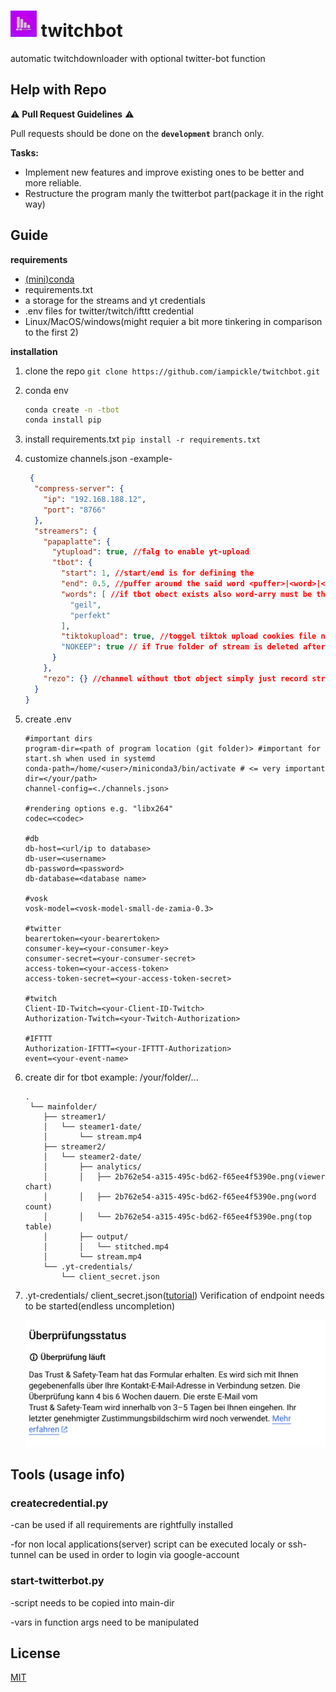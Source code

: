 # ![](assets/20230815_003809_logo.png) twitchbot

automatic twitchdownloader with optional twitter-bot function

## Help with Repo

⚠️ ****Pull Request Guidelines**** ⚠️

Pull requests should be done on the **`development`** branch only.

****Tasks:****

* Implement new features and improve existing ones to be better and more reliable.
* Restructure the program manly the twitterbot part(package it in the right way)

## Guide

**requirements**

- [(mini)conda](https://docs.conda.io/en/latest/miniconda.html)
- requirements.txt
- a storage for the streams and yt credentials
- .env files for twitter/twitch/ifttt credential
- Linux/MacOS/windows(might requier a bit more tinkering in comparison to the first 2)

**installation**

1. clone the repo
   `git clone https://github.com/iampickle/twitchbot.git`
2. conda env

   ```bash
   conda create -n -tbot
   conda install pip
   ```
3. install requirements.txt
   `pip install -r requirements.txt`
4. customize channels.json
   -example-

   ```json
    {
     "compress-server": {
       "ip": "192.168.188.12",
       "port": "8766"
     },
     "streamers": {
       "papaplatte": {
         "ytupload": true, //falg to enable yt-upload
         "tbot": {
           "start": 1, //start/end is for defining the 
           "end": 0.5, //puffer around the said word <puffer>|<word>|<puffer>
           "words": [ //if tbot obect exists also word-arry must be there
             "geil",
             "perfekt"
           ],
           "tiktokupload": true, //toggel tiktok upload cookies file need to be set in .env (https://github.com/wkaisertexas/tiktok-uploader#-authentication)
           "NOKEEP": true // if True folder of stream is deleted after Twitter-Bot is done
         }
       },
       "rezo": {} //channel without tbot object simply just record streams
     }
   }
   ```
5. create .env

   ```env
   #important dirs
   program-dir=<path of program location (git folder)> #important for start.sh when used in systemd
   conda-path=/home/<user>/miniconda3/bin/activate # <= very important
   dir=</your/path>
   channel-config=<./channels.json>

   #rendering options e.g. "libx264"
   codec=<codec>

   #db
   db-host=<url/ip to database>
   db-user=<username>
   db-password=<password>
   db-database=<database name>

   #vosk
   vosk-model=<vosk-model-small-de-zamia-0.3>

   #twitter
   bearertoken=<your-bearertoken>
   consumer-key=<your-consumer-key>
   consumer-secret=<your-consumer-secret>
   access-token=<your-access-token>
   access-token-secret=<your-access-token-secret>

   #twitch
   Client-ID-Twitch=<your-Client-ID-Twitch>
   Authorization-Twitch=<your-Twitch-Authorization>

   #IFTTT
   Authorization-IFTTT=<your-IFTTT-Authorization>
   event=<your-event-name>
   ```
6. create dir for tbot
   example: /your/folder/...

   ```tree
   .
    └── mainfolder/ 
       ├── streamer1/ 
       │   └── steamer1-date/ 
       │       └── stream.mp4 
       ├── streamer2/
       │   └── steamer2-date/ 
       │       ├── analytics/
       │       │   ├── 2b762e54-a315-495c-bd62-f65ee4f5390e.png(viewer chart)
       │       │   ├── 2b762e54-a315-495c-bd62-f65ee4f5390e.png(word count)
       │       │   └── 2b762e54-a315-495c-bd62-f65ee4f5390e.png(top table)
       │       ├── output/
       │       │   └── stitched.mp4 
       │       └── stream.mp4 
       └── .yt-credentials/ 
           └── client_secret.json
   ```
7. .yt-credentials/
   client_secret.json([tutorial](https://developers.google.com/youtube/v3/guides/authentication?hl=de))
   Verification of endpoint needs to be started(endless uncompletion)

   ![](assets/20230815_003354_TKsc7DA.png)

## Tools (usage info)

### createcredential.py

-can be used if all requirements are rightfully installed

-for non local applications(server) script can be executed localy or ssh-tunnel can be used in order to login via google-account

### start-twitterbot.py

-script needs to be copied into main-dir

-vars in function args need to be manipulated

## License

[MIT](https://choosealicense.com/licenses/mit/)
